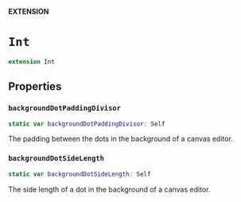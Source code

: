 **EXTENSION**

# `Int`
```swift
extension Int
```

## Properties
### `backgroundDotPaddingDivisor`

```swift
static var backgroundDotPaddingDivisor: Self
```

The padding between the dots in the background of a canvas editor.

### `backgroundDotSideLength`

```swift
static var backgroundDotSideLength: Self
```

The side length of a dot in the background of a canvas editor.
